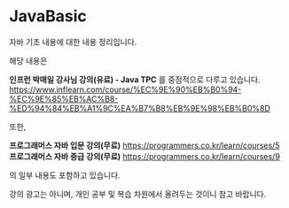 # JavaBasic
자바 기초 내용에 대한 내용 정리입니다.

해당 내용은   

**인프런 박매일 강사님 강의(유료) - Java TPC** 를 중점적으로 다루고 있습니다.   
https://www.inflearn.com/course/%EC%9E%90%EB%B0%94-%EC%9E%85%EB%AC%B8-%ED%94%84%EB%A1%9C%EA%B7%B8%EB%9E%98%EB%B0%8D   

또한,     

**프로그래머스 자바 입문 강의(무료)** https://programmers.co.kr/learn/courses/5    
**프로그래머스 자바 중급 강의(무료)** https://programmers.co.kr/learn/courses/9    

의 일부 내용도 포함하고 있습니다.    

강의 광고는 아니며, 개인 공부 및 복습 차원에서 올려두는 것이니 참고 바랍니다.
